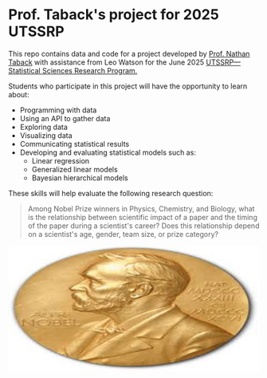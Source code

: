 # Prof. Taback's project for 2025 UTSSRP

This repo contains data and code for a project developed by [Prof. Nathan Taback](https://utstat.toronto.edu/nathan/) with assistance from Leo Watson for the June 2025 [UTSSRP—Statistical Sciences Research Program.](https://www.statistics.utoronto.ca/UTSSRP) 

Students who participate in this project will have the opportunity to learn about:

* Programming with data
* Using an API to gather data
* Exploring data
* Visualizing data
* Communicating statistical results
* Developing and evaluating statistical models such as:
    - Linear regression
    - Generalized linear models
    - Bayesian hierarchical models

These skills will help evaluate the following research question: 

> Among Nobel Prize winners in Physics, Chemistry, and Biology, what is the relationship between scientific impact of a paper and the timing of the paper during a scientist's career? Does this relationship depend on a scientist's age, gender, team size, or prize category?

![Project Logo](assets/nobel_prize_1280x640.jpeg)